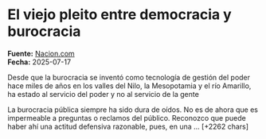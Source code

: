# El viejo pleito entre democracia y burocracia

**Fuente:** [Nacion.com](https://www.nacion.com/opinion/columnistas/el-viejo-pleito-entre-democracia-y-burocracia/P6SGW5AKDVERNNM4SBLFRWRBF4/story/)  
**Fecha:** 2025-07-17

Desde que la burocracia se inventó como tecnología de gestión del poder hace miles de años en los valles del Nilo, la Mesopotamia y el río Amarillo, ha estado al servicio del poder y no al servicio de la gente

La burocracia pública siempre ha sido dura de oídos. No es de ahora que es impermeable a preguntas o reclamos del público. Reconozco que puede haber ahí una actitud defensiva razonable, pues, en una … [+2262 chars]
